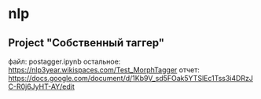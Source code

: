 # nlp
## Project "Собственный таггер"
файл: postagger.ipynb
остальное: https://nlp3year.wikispaces.com/Test_MorphTagger
отчет: https://docs.google.com/document/d/1Kb9V_sd5FOak5YTSlEc1Tss3i4DRzJC-R0j6JyHT-AY/edit
